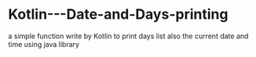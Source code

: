 # Kotlin---Date-and-Days-printing
a  simple function write by Kotlin to print days list also the current date and time using java library 
